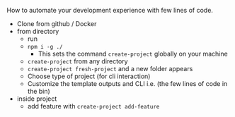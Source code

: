 How to automate your development experience with few lines of code.

- Clone from github / Docker
- from directory
  -  run
    - `npm i -g ./`
      - This sets the command `create-project` globally on your machine
    - `create-project` from any directory
    - `create-project fresh-project` and a new folder appears
    - Choose type of project (for cli interaction)
  - Customize the template outputs and CLI i.e. (the few lines of code in the bin)
- inside project
  - add feature with `create-project add-feature`